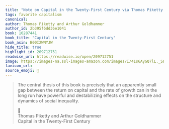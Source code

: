 ```yaml
---
title: "Note on Capital in the Twenty-First Century via Thomas Piketty and Arthur Goldhammer"
tags: favorite capitalism
canonical: 
author: Thomas Piketty and Arthur Goldhammer
author_id: 2b395f6dd36e1041
book: 10287441
book_title: "Capital in the Twenty-First Century"
book_asin: B00I2WNYJW
hide_title: true
highlight_id: 209712751
readwise_url: https://readwise.io/open/209712751
image: https://images-na.ssl-images-amazon.com/images/I/41s6AyGQ7lL._SL200_.jpg
favicon_url: 
source_emoji: 📕
---
```


> The central thesis of this book is precisely that an apparently small gap between the return on capital and the rate of growth can in the long run have powerful and destabilizing effects on the structure and dynamics of social inequality.
> <div class="quoteback-footer"><div class="quoteback-avatar"><span class="mini-emoji"> 📕</span></div><div class="quoteback-metadata"><div class="metadata-inner"><span style="display:none">FROM:</span><div aria-label="Thomas Piketty and Arthur Goldhammer" class="quoteback-author"> Thomas Piketty and Arthur Goldhammer</div><div aria-label="Capital in the Twenty-First Century" class="quoteback-title"> Capital in the Twenty-First Century</div></div></div></div>